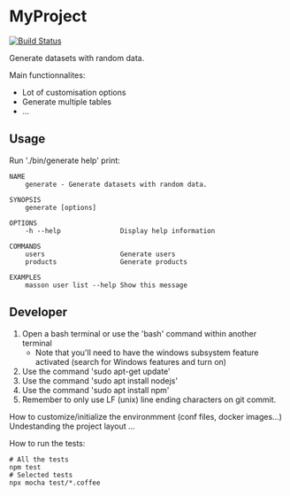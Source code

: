 
# MyProject

[![Build Status](https://api.travis-ci.org/DanJohnHarty/dsti-generate.svg)](https://travis-ci.org/#!/DanJohnHarty/dsti-generate)

Generate datasets with random data.

Main functionnalites:
- Lot of customisation options
- Generate multiple tables
- ...

## Usage

Run './bin/generate help' print:

```
NAME
    generate - Generate datasets with random data.

SYNOPSIS
    generate [options]

OPTIONS
    -h --help               Display help information

COMMANDS
    users                   Generate users
    products                Generate products

EXAMPLES
    masson user list --help Show this message
```

## Developer

1. Open a bash terminal or use the 'bash' command within another terminal
    - Note that you'll need to have the windows subsystem feature activated (search for Windows features and turn on)
2. Use the command 'sudo apt-get update'
3. Use the command 'sudo apt install nodejs'
4. Use the command 'sudo apt install npm'
5. Remember to only use LF (unix) line ending characters on git commit.

How to customize/initialize the environmment (conf files, docker images...)
Undestanding the project layout
...

How to run the tests:

```
# All the tests
npm test
# Selected tests
npx mocha test/*.coffee
```